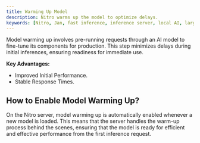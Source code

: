 ```yaml
---
title: Warming Up Model
description: Nitro warms up the model to optimize delays.
keywords: [Nitro, Jan, fast inference, inference server, local AI, large language model, OpenAI compatible, open source, llama]
---
```


Model warming up involves pre-running requests through an AI model to fine-tune its components for production. This step minimizes delays during initial inferences, ensuring readiness for immediate use.

**Key Advantages:**
- Improved Initial Performance.
- Stable Response Times.
## How to Enable Model Warming Up?

On the Nitro server, model warming up is automatically enabled whenever a new model is loaded. This means that the server handles the warm-up process behind the scenes, ensuring that the model is ready for efficient and effective performance from the first inference request.
